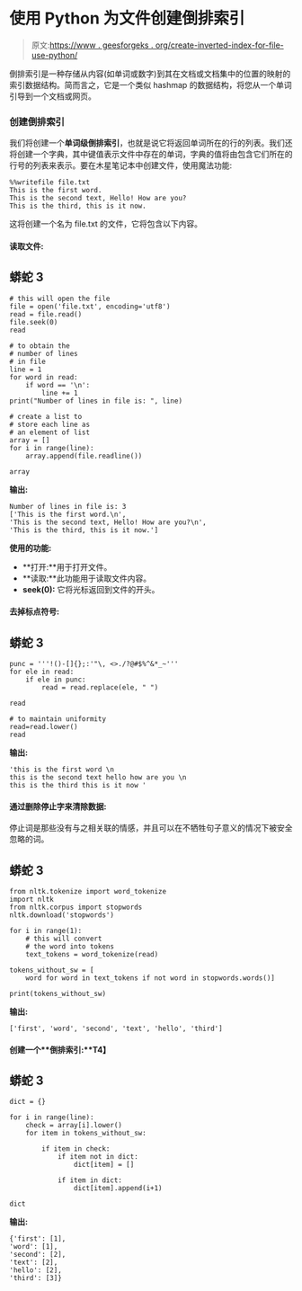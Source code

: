 # 使用 Python 为文件创建倒排索引

> 原文:[https://www . geesforgeks . org/create-inverted-index-for-file-use-python/](https://www.geeksforgeeks.org/create-inverted-index-for-file-using-python/)

倒排索引是一种存储从内容(如单词或数字)到其在文档或文档集中的位置的映射的索引数据结构。简而言之，它是一个类似 hashmap 的数据结构，将您从一个单词引导到一个文档或网页。

### 创建倒排索引

我们将创建一个**单词级倒排索引**，也就是说它将返回单词所在的行的列表。我们还将创建一个字典，其中键值表示文件中存在的单词，字典的值将由包含它们所在的行号的列表来表示。要在木星笔记本中创建文件，使用魔法功能:

```
%%writefile file.txt
This is the first word.
This is the second text, Hello! How are you?
This is the third, this is it now.

```

这将创建一个名为 file.txt 的文件，它将包含以下内容。

#### **读取文件:**

## 蟒蛇 3

```
# this will open the file
file = open('file.txt', encoding='utf8')
read = file.read()
file.seek(0)
read

# to obtain the
# number of lines
# in file
line = 1
for word in read:
    if word == '\n':
        line += 1
print("Number of lines in file is: ", line)

# create a list to
# store each line as
# an element of list
array = []
for i in range(line):
    array.append(file.readline())

array
```

**输出:**

```
Number of lines in file is: 3
['This is the first word.\n',
'This is the second text, Hello! How are you?\n',
'This is the third, this is it now.']

```

**使用的功能:**

*   **打开:**用于打开文件。
*   **读取:**此功能用于读取文件内容。
*   **seek(0):** 它将光标返回到文件的开头。

#### **去掉标点符号:**

## 蟒蛇 3

```
punc = '''!()-[]{};:'"\, <>./?@#$%^&*_~'''
for ele in read:  
    if ele in punc:  
        read = read.replace(ele, " ")  

read

# to maintain uniformity
read=read.lower()                    
read
```

**输出:**

```
'this is the first word \n
this is the second text hello how are you \n
this is the third this is it now '

```

#### **通过删除停止字来清除数据:**

停止词是那些没有与之相关联的情感，并且可以在不牺牲句子意义的情况下被安全忽略的词。

## 蟒蛇 3

```
from nltk.tokenize import word_tokenize
import nltk
from nltk.corpus import stopwords
nltk.download('stopwords')

for i in range(1):
    # this will convert
    # the word into tokens
    text_tokens = word_tokenize(read)

tokens_without_sw = [
    word for word in text_tokens if not word in stopwords.words()]

print(tokens_without_sw)
```

**输出:**

```
['first', 'word', 'second', 'text', 'hello', 'third']

```

#### **创建**一个**倒排索引:**T4】

## 蟒蛇 3

```
dict = {}

for i in range(line):
    check = array[i].lower()
    for item in tokens_without_sw:

        if item in check:
            if item not in dict:
                dict[item] = []

            if item in dict:
                dict[item].append(i+1)

dict
```

**输出:**

```
{'first': [1],
'word': [1],
'second': [2], 
'text': [2], 
'hello': [2], 
'third': [3]}

```